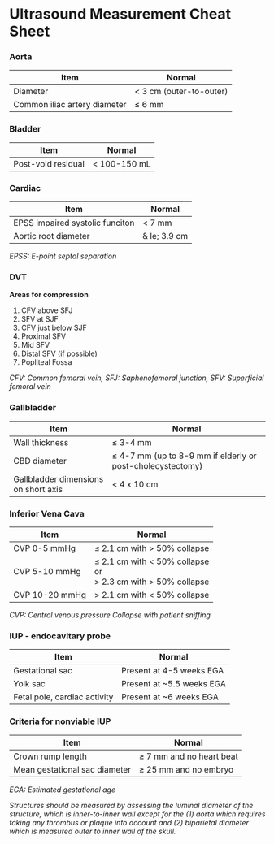 


# Ultrasound Measurement Cheat Sheet

### Aorta

| Item  | Normal  |
|-------|---------|
| Diameter | < 3 cm (outer-to-outer) |
| Common iliac artery diameter | &le; 6 mm |

### Bladder

| Item  | Normal  |
|-------|---------|
| Post-void residual | < 100-150 mL |

### Cardiac

| Item  | Normal  |
|-------|---------|
| EPSS impaired systolic funciton | < 7 mm |
| Aortic root diameter | & le; 3.9 cm |

*EPSS: E-point septal separation*

### DVT
**Areas for compression**

1. CFV above SFJ
2. SFV at SJF
3. CFV just below SJF
4. Proximal SFV
5. Mid SFV
6. Distal SFV (if possible)
7. Popliteal Fossa

*CFV: Common femoral vein, SFJ: Saphenofemoral junction, SFV: Superficial femoral vein*

### Gallbladder

| Item  | Normal  |
|-------|---------|
| Wall thickness | &le; 3-4 mm  |
| CBD diameter  | &le; 4-7 mm (up to 8-9 mm if elderly or post-cholecystectomy) |
| Gallbladder dimensions on short axis | < 4 x 10 cm |

### Inferior Vena Cava

| Item  | Normal  |
|-------|---------|
| CVP 0-5 mmHg | &le; 2.1 cm with > 50% collapse |
| CVP 5-10 mmHg | &le; 2.1 cm with < 50% collapse <br> or <br> > 2.3 cm with > 50% collapse |
| CVP 10-20 mmHg | > 2.1 cm with < 50% collapse |

*CVP: Central venous pressure*
*Collapse with patient sniffing*

### IUP - endocavitary probe

| Item  | Normal  |
|-------|---------|
| Gestational sac | Present at 4-5 weeks EGA  |
| Yolk sac  | Present at ~5.5 weeks EGA |
| Fetal pole, cardiac activity | Present at ~6 weeks EGA |

### Criteria for nonviable IUP

| Item  | Normal  |
|-------|---------|
| Crown rump length | &ge; 7 mm and no heart beat |
| Mean gestational sac diameter | &ge; 25 mm and no embryo |

*EGA: Estimated gestational age*

*Structures should be measured by assessing the luminal diameter of the structure, which is inner-to-inner wall except for the (1) aorta which requires taking any thrombus or plaque into account and (2) biparietal diameter which is measured outer to inner wall of the skull.*

